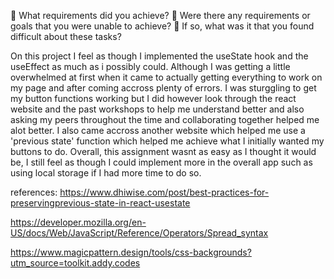 🎯 What requirements did you achieve?
🎯 Were there any requirements or goals that you were unable to achieve?
🎯 If so, what was it that you found difficult about these tasks?

On this project I feel as though I implemented the useState hook and the useEffect as much as i possibly could. Although I was getting a little overwhelmed at first when it came to actually getting everything to work on my page and after coming accross plenty of errors. I was sturggling to get my button functions working but I did however look through the react website and the past workshops to help me understand better and also asking my peers throughout the time and collaborating together helped me alot better. I also came accross another website which helped me use a 'previous state' function which helped me achieve what I initially wanted my buttons to do. Overall, this assignment wasnt as easy as I thought it would be, I still feel as though I could implement more in the overall app such as using local storage if I had more time to do so.

references:
https://www.dhiwise.com/post/best-practices-for-preservingprevious-state-in-react-usestate

https://developer.mozilla.org/en-US/docs/Web/JavaScript/Reference/Operators/Spread_syntax

https://www.magicpattern.design/tools/css-backgrounds?utm_source=toolkit.addy.codes

